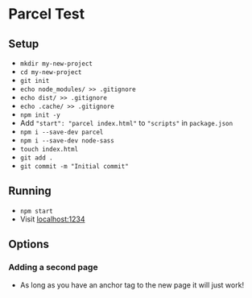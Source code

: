 # Parcel Test

## Setup

- `mkdir my-new-project`
- `cd my-new-project`
- `git init`
- `echo node_modules/ >> .gitignore`
- `echo dist/ >> .gitignore`
- `echo .cache/ >> .gitignore`
- `npm init -y`
- Add `"start": "parcel index.html"` to `"scripts"` in `package.json`
- `npm i --save-dev parcel`
- `npm i --save-dev node-sass`
- `touch index.html`
- `git add .`
- `git commit -m "Initial commit"`


## Running

- `npm start`
- Visit [localhost:1234](http://localhost:1234)

## Options

### Adding a second page

- As long as you have an anchor tag to the new page it will just work!
